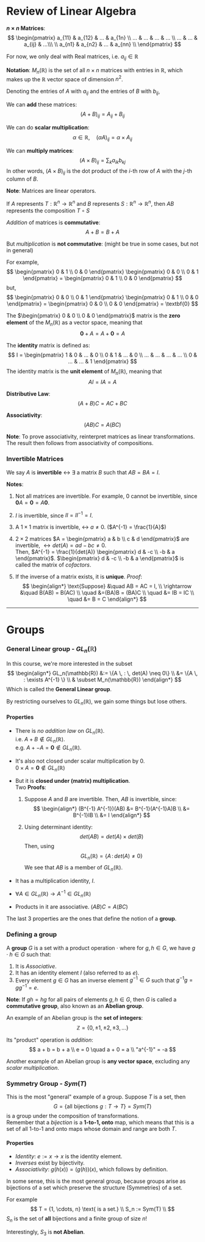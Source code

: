 # Review of Linear Algebra

**$n \times n$ Matrices**:
$$
\begin{pmatrix}
a_{11} & a_{12} & ...  & a_{1n} \\
... & ... & ... & ... \\
... & ... & a_{ij} & ...\\\ \\
a_{n1} & a_{n2} & ...  & a_{nn} \\
\end{pmatrix}
$$

For now, we only deal with Real matrices, i.e. $a_{ij} \in \mathbb{R}$

**Notation**:
$M_n(\mathbb{R})$ is the set of all $n \times n$ matrices with entries in $\mathbb{R}$, which makes up the $\mathbb{R}$ vector space of dimension $n^2$.

Denoting the entries of $A$ with $a_{ij}$ and the entries of $B$ with $b_{ij}$,

We can **add** these matrices:
$$
(A + B)_{ij} = A_{ij} + B_{ij}
$$

We can do **scalar multiplication**:
$$
\alpha \in \mathbb{R}, \quad (\alpha A)_{ij} = \alpha \times A_{ij}
$$

We can **multiply matrices**:
$$
(A \times B)_{ij} = \sum_k a_{ik} b_{kj}
$$
In other words, $(A \times B)_{ij}$ is the dot product of the $i$-th row of $A$ with the $j$-th column of $B$.

**Note**: Matrices are linear operators.

If $A$ represents $T: \mathbb{R}^n \rightarrow \mathbb{R}^n$ and $B$ represents $S: \mathbb{R}^n \rightarrow \mathbb{R}^n$, then $AB$ represents the composition $T\circ S$

_Addition_ of matrices is **commutative**:
$$
A + B = B + A
$$

But _multiplication_ is **not commutative**: 
(might be true in some cases, but not in general)

For example,
$$
\begin{pmatrix}
0 & 1 \\
0 & 0
\end{pmatrix}
\begin{pmatrix}
0 & 0 \\
0 & 1
\end{pmatrix} = 
\begin{pmatrix}
0 & 1 \\
0 & 0
\end{pmatrix}
$$
but,
$$
\begin{pmatrix}
0 & 0 \\
0 & 1
\end{pmatrix} 
\begin{pmatrix}
0 & 1 \\
0 & 0
\end{pmatrix} = 
\begin{pmatrix}
0 & 0 \\
0 & 0
\end{pmatrix} = \textbf{0}
$$

The $\begin{pmatrix} 0 & 0 \\ 0 & 0 \end{pmatrix}$ matrix is the **zero element** of the $M_n(\mathbb{R})$ as a vector space, meaning that 
$$
\textbf{0} + A = A + \textbf{0} = A
$$

The **identity** matrix is defined as:
$$
I = \begin{pmatrix}
1 & 0 & ... & 0 \\
0 & 1 & ... & 0 \\
... & ... & ... & ... \\
0 & ... & ... & 1
\end{pmatrix}
$$
The identity matrix is the **unit element** of $M_n(\mathbb{R})$, meaning that 
$$
AI = IA = A
$$

**Distributive Law**:
$$
(A + B) C = AC + BC
$$

**Associativity**:
$$
(A  B) C = A (B  C)
$$


**Note**:
To prove associativity, reinterpret matrices as linear transformations. The result then follows from associativity of compositions.

### Invertible Matrices

We say $A$ is **invertible** $\leftrightarrow$ $\exists$ a matrix $B$ such that $AB = BA = I$.

**Notes**:
1. Not all matrices are invertible. 
For example, $0$ cannot be invertible, since $\textbf{0}A = \textbf{0} = A \textbf{0}$.

2. $I$ is invertible, since $II = II^{-1} = I$.

3. A $1\times1$ matrix is invertible, $\leftrightarrow$ $a \neq 0$. 
($A^{-1} = \frac{1}{A}$)

4. $2 \times 2$ matrices $A = \begin{pmatrix} a & b \\ c & d \end{pmatrix}$ are invertible, $\leftrightarrow det(A) = ad - bc \neq 0$. \
Then, $A^{-1} = \frac{1}{det(A)} \begin{pmatrix} d & -c \\ -b & a \end{pmatrix}$.
$\begin{pmatrix} d & -c \\ -b & a \end{pmatrix}$ is called the matrix of _cofactors_.

5. If the inverse of a matrix exists, it is **unique**.
    _Proof_: 
    $$
    \begin{align*}
    \text{Suppose} &\quad AB = AC = I, \\
    \rightarrow &\quad 
    B(AB) = B(AC) \\
    \quad &=(BA)B = (BA)C  \\
    \quad &= IB = IC \\
    \quad &= B = C
    \end{align*}
    $$

<hr/>

# Groups

### General Linear group - $GL_n(\mathbb{R})$
In this course, we're more interested in the subset 
$$
\begin{align*}
GL_n(\mathbb{R}) &:= \{A \, : \, det(A) \neq 0\} \\
&= \{A \, : \exists A^{-1} \} \\
& \subset M_n(\mathbb{R})
\end{align*}
$$
Which is called the **General Linear group**.

By restricting ourselves to $GL_n(\mathbb{R})$, we gain some things but lose others.

#### Properties

- There is _no addition law_ on $GL_n(\mathbb{R})$. \
    i.e. $A + B \notin GL_n(\mathbb{R})$. \
    e.g. $A + -A = \textbf{0} \notin GL_n(\mathbb{R})$.

- It's also not closed under scalar multiplication by $0$. \
    $0 \times A = \textbf{0} \notin GL_n(\mathbb{R})$

- But it is **closed under (matrix) multiplication**. \
    Two **Proofs**:
    1. Suppose $A$ and $B$ are invertible. 
    Then, $AB$ is invertible, since:
    $$
    \begin{align*}
    (B^{-1} A^{-1})(AB) &= B^{-1}(A^{-1}A)B \\
    &= B^{-1}IB \\ 
    &= I
    \end{align*}
    $$

    2. Using determinant identity:
    $$
    det(AB) = det(A) \times det(B)
    $$
    Then, using
    $$
        GL_n(\mathbb{R}) = \{A \, : \, det(A) \neq 0\} 
    $$
    We see that $AB$ is a member of $GL_n(\mathbb{R})$.

- It has a multiplication identity, $I$.
- $\forall A \in GL_n(\mathbb{R}) \rightarrow A^{-1} \in GL_n(\mathbb{R})$
- Products in it are associative. $(AB) C = A (BC)$

The last $3$ properties are the ones that define the notion of a **group**.

### Defining a group
A **group** $G$ is a set with a product operation $\cdot$ where for $g, h \in G$, we have $g \cdot h \in G$ such that:
1. It is _Associative_.
2. It has an identity element $I$ (also referred to as $e$).
3. Every element $g \in G$ has an inverse element $g^{-1} \in G$ such that $g^{-1}g = gg^{-1} = e$.

**Note**:
If $gh = hg$ for all pairs of elements $g, h \in G$, then $G$ is called a **commutative group**, also known as an **Abelian group**.

An example of an Abelian group is the **set of integers**:
$$
\mathbb{Z} = \{0, \pm 1, \pm 2, \pm 3, ... \}
$$

Its "product" operation is _addition_:
$$
a + b = b + a \\
e = 0 \quad a + 0 = a \\
"a^{-1}" = -a
$$

Another example of an Abelian group is **any vector space**, excluding any _scalar multiplication_.

### Symmetry Group - $Sym(T)$
This is the most "general" example of a group. 
Suppose $T$ is a set, then 
$$
G = \{ \text{all bijections } g: T \rightarrow T \} = Sym(T)
$$
is a group under the composition of transformations. \
Remember that a _bijection_ is a **1-to-1, onto** map, which means that this is a set of all 1-to-1 and onto maps whose domain and range are both $T$.

#### Properties
- _Identity_: $e := x \rightarrow x$ is the identity element.
- _Inverses_ exist by bijectivity.
- _Associativity_: $g(h(x)) = (g(h))(x)$, which follows by definition.

In some sense, this is the most general group, because groups arise as bijections of a set which preserve the structure (Symmetries) of a set.

For example
$$
T = {1, \cdots, n} \text{ is a set.} \\
S_n := Sym(T) \\
$$
$S_n$ is the set of **all** bijections and a finite group of size $n!$

Interestingly, $S_3$ is **not Abelian**.